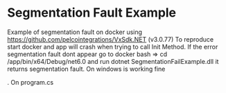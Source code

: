 # Segmentation Fault Example
Example of segmentation fault on docker using https://github.com/pelcointegrations/VxSdk.NET (v3.0.77)
To reproduce start docker and app will crash when trying to call Init Method.
If the error segmentation fault dont appear go to docker bash => cd /app/bin/x64/Debug/net6.0 and run dotnet SegmentationFailExample.dll
it returns segmentation fault.
On windows is working fine

. On program.cs 
